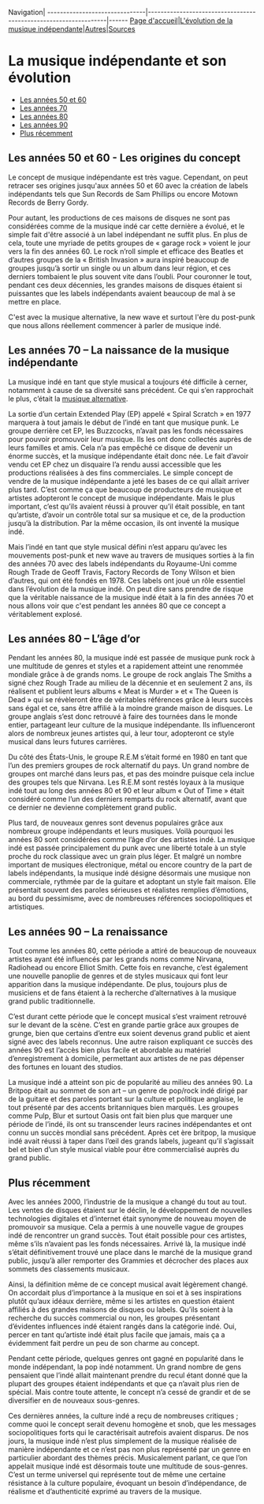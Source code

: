 Navigation|
-------------------------------|-----------------------------------------------------------------|------
[Page d'accueil](/indie-music/)|[L'évolution de la musique indépendante](./evolution)|[Autres](./autres)|[Sources](./sources)

# La musique indépendante et son évolution

* [Les années 50 et 60](#les-années-50-et-60---les-origines-du-concept)
* [Les années 70](#les-années-70---la-naissance-de-la-musique-indépendante)
* [Les années 80](#les-années-80---l'âge-d'or)
* [Les années 90](#les-années-90---la-renaissance)
* [Plus récemment](#plus-récemment)

## Les années 50 et 60 - Les origines du concept
 
Le concept de musique indépendante est très vague. Cependant, on peut retracer ses origines jusqu'aux années 50 et 60 avec la création de labels indépendants tels que Sun Records de Sam Phillips ou encore Motown Records de Berry Gordy. 

Pour autant, les productions de ces maisons de disques ne sont pas considérées comme de la musique indé car cette dernière a évolué, et le simple fait d'être associé à un label indépendant ne suffit plus. En plus de cela, toute une myriade de petits groupes de « garage rock » voient le jour vers la fin des années 60. Le rock n’roll simple et efficace des Beatles et d’autres groupes de la « British Invasion » aura inspiré beaucoup de groupes jusqu’à sortir un single ou un album dans leur région, et ces derniers tombaient le plus souvent vite dans l’oubli. Pour couronner le tout, pendant ces deux décennies, les grandes maisons de disques étaient si puissantes que les labels indépendants avaient beaucoup de mal à se mettre en place.

C'est avec la musique alternative, la new wave et surtout l'ère du post-punk que nous allons réellement commencer à parler de musique indé.
 
## Les années 70 – La naissance de la musique indépendante
 
La musique indé en tant que style musical a toujours été difficile à cerner, notamment à cause de sa diversité sans précédent. Ce qui s’en rapprochait le plus, c’était la [musique alternative](./autres).

La sortie d’un certain Extended Play (EP) appelé « Spiral Scratch » en 1977 marquera à tout jamais le début de l’indé en tant que musique punk. Le groupe derrière cet EP, les Buzzcocks, n’avait pas les fonds nécessaires pour pouvoir promouvoir leur musique. Ils les ont donc collectés auprès de leurs familles et amis. Cela n’a pas empêché ce disque de devenir un énorme succès, et la musique indépendante était donc née. Le fait d’avoir vendu cet EP chez un disquaire l’a rendu aussi accessible que les productions réalisées à des fins commerciales. Le simple concept de vendre de la musique indépendante a jeté les bases de ce qui allait arriver plus tard. C’est comme ça que beaucoup de producteurs de musique et artistes adopteront le concept de musique indépendante. Mais le plus important, c’est qu’ils avaient réussi à prouver qu’il était possible, en tant qu’artiste, d’avoir un contrôle total sur sa musique et ce, de la production jusqu’à la distribution. Par la même occasion, ils ont inventé la musique indé.

Mais l’indé en tant que style musical défini n’est apparu qu’avec les mouvements post-punk et new wave au travers de musiques sorties à la fin des années 70 avec des labels indépendants du Royaume-Uni comme Rough Trade de Geoff Travis, Factory Records de Tony Wilson et bien d’autres, qui ont été fondés en 1978. Ces labels ont joué un rôle essentiel dans l’évolution de la musique indé. On peut dire sans prendre de risque que la véritable naissance de la musique indé était à la fin des années 70 et nous allons voir que c'est pendant les années 80 que ce concept a véritablement explosé.
 
## Les années 80 – L’âge d’or
 
Pendant les années 80, la musique indé est passée de musique punk rock à une multitude de genres et styles et a rapidement atteint une renommée mondiale grâce à de grands noms.
Le groupe de rock anglais The Smiths a signé chez Rough Trade au milieu de la décennie et en seulement 2 ans, ils réalisent et publient leurs albums « Meat is Murder » et « The Queen is Dead » qui se révèleront être de véritables références grâce à leurs succès sans égal et ce, sans être affilié à la moindre grande maison de disques. Le groupe anglais s’est donc retrouvé à faire des tournées dans le monde entier, partageant leur culture de la musique indépendante. Ils influenceront alors de nombreux jeunes artistes qui, à leur tour, adopteront ce style musical dans leurs futures carrières.

Du côté des États-Unis, le groupe R.E.M s’était formé en 1980 en tant que l’un des premiers groupes de rock alternatif du pays. Un grand nombre de groupes ont marché dans leurs pas, et pas des moindre puisque cela inclue des groupes tels que Nirvana. Les R.E.M sont restés loyaux à la musique indé tout au long des années 80 et 90 et leur album « Out of Time » était considéré comme l’un des derniers remparts du rock alternatif, avant que ce dernier ne devienne complètement grand public.

Plus tard, de nouveaux genres sont devenus populaires grâce aux nombreux groupe indépendants et leurs musiques. Voilà pourquoi les années 80 sont considérées comme l’âge d’or des artistes indé. La musique indé est passée principalement du punk avec une liberté totale à un style proche du rock classique avec un grain plus léger. Et malgré un nombre important de musiques électronique, métal ou encore country de la part de labels indépendants, la musique indé désigne désormais une musique non commerciale, rythmée par de la guitare et adoptant un style fait maison. Elle présentait souvent des paroles sérieuses et réalistes remplies d’émotions, au bord du pessimisme, avec de nombreuses références sociopolitiques et artistiques.
 
## Les années 90 – La renaissance
 
Tout comme les années 80, cette période a attiré de beaucoup de nouveaux artistes ayant été influencés par les grands noms comme Nirvana, Radiohead ou encore Elliot Smith.
Cette fois en revanche, c’est également une nouvelle panoplie de genres et de styles musicaux qui font leur apparition dans la musique indépendante. De plus, toujours plus de musiciens et de fans étaient à la recherche d’alternatives à la musique grand public traditionnelle.

C’est durant cette période que le concept musical s’est vraiment retrouvé sur le devant de la scène. C’est en grande partie grâce aux groupes de grunge, bien que certains d’entre eux soient devenus grand public et aient signé avec des labels reconnus. Une autre raison expliquant ce succès des années 90 est l’accès bien plus facile et abordable au matériel d’enregistrement à domicile, permettant aux artistes de ne pas dépenser des fortunes en louant des studios.

La musique indé a atteint son pic de popularité au milieu des années 90. La Britpop était au sommet de son art – un genre de pop/rock indé dirigé par de la guitare et des paroles portant sur la culture et politique anglaise, le tout présenté par des accents britanniques bien marqués. Les groupes comme Pulp, Blur et surtout Oasis ont fait bien plus que marquer une période de l’indé, ils ont su transcender leurs racines indépendantes et ont connu un succès mondial sans précédent. Après cet ère britpop, la musique indé avait réussi à taper dans l’œil des grands labels, jugeant qu’il s’agissait bel et bien d’un style musical viable pour être commercialisé auprès du grand public.
 
## Plus récemment
 
Avec les années 2000, l’industrie de la musique a changé du tout au tout. Les ventes de disques étaient sur le déclin, le développement de nouvelles technologies digitales et d’internet était synonyme de nouveau moyen de promouvoir sa musique. Cela a permis à une nouvelle vague de groupes indé de rencontrer un grand succès. Tout était possible pour ces artistes, même s’ils n’avaient pas les fonds nécessaires. Arrivé là, la musique indé s’était définitivement trouvé une place dans le marché de la musique grand public, jusqu’à aller remporter des Grammies et décrocher des places aux sommets des classements musicaux.

Ainsi, la définition même de ce concept musical avait légèrement changé. On accordait plus d’importance à la musique en soi et à ses inspirations plutôt qu’aux idéaux derrière, même si les artistes en question étaient affiliés à des grandes maisons de disques ou labels. Qu’ils soient à la recherche du succès commercial ou non, les groupes présentant d’évidentes influences indé étaient rangés dans la catégorie indé. Oui, percer en tant qu’artiste indé était plus facile que jamais, mais ça a évidemment fait perdre un peu de son charme au concept.

Pendant cette période, quelques genres ont gagné en popularité dans le monde indépendant, la pop indé notamment. Un grand nombre de gens pensaient que l’indé allait maintenant prendre du recul étant donné que la plupart des groupes étaient indépendants et que ça n’avait plus rien de spécial. Mais contre toute attente, le concept n’a cessé de grandir et de se diversifier en de nouveaux sous-genres.

Ces dernières années, la culture indé a reçu de nombreuses critiques ; comme quoi le concept serait devenu homogène et snob, que les messages sociopolitiques forts qui le caractérisait autrefois avaient disparus. De nos jours, la musique indé n’est plus simplement de la musique réalisée de manière indépendante et ce n’est pas non plus représenté par un genre en particulier abordant des thèmes précis. Musicalement parlant, ce que l’on appelait musique indé est désormais toute une multitude de sous-genres. C’est un terme universel qui représente tout de même une certaine résistance à la culture populaire, évoquant un besoin d’indépendance, de réalisme et d’authenticité exprimé au travers de la musique.
